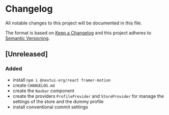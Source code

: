 # Changelog

All notable changes to this project will be documented in this file.

The format is based on [Keep a Changelog](http://keepachangelog.com/en/1.0.0/)
and this project adheres to [Semantic Versioning](http://semver.org/spec/v2.0.0.html).

## [Unreleased]

### Added

- install `npm i @nextui-org/react framer-motion`
- create `CHANGELOG.md`
- create the `Navbar` component
- create the providers `ProfileProvider` and `StoreProvider` for manage the settings of the store and the dummy profile
- install conventional commit settings
